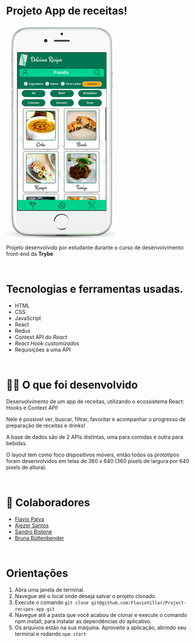 # Projeto App de receitas!
![app receita img](/src/images/app_receitas.png) 

Projeto desenvolvido por estudante durante o curso de desenvolvimento front-end da **Trybe**

<br />

# Tecnologias e ferramentas usadas.

- HTML 
- CSS 
- JavaScript 
- React
- Redux
- Context API do _React_
- _React Hook customizados_
- Requisições a uma API

<br />

# 👨‍💻 O que foi desenvolvido

Desenvolvimento de um app de receitas, utilizando o ecossistema React: Hooks e Context API!

Nele é possível ver, buscar, filtrar, favoritar e acompanhar o progresso de preparação de receitas e drinks!

A base de dados são de 2 APIs distintas, uma para comidas e outra para bebidas.

O layout tem como foco dispositivos móveis, então todos os protótipos foram desenvolvidos em telas de 360 x 640 (360 pixels de largura por 640 pixels de altura).

<br />

# 🤝 Colaboradores
- [Flavio Paiva](https://github.com/FlavioVillar)
- [Aiezer Santos](https://github.com/Aiezer)
- [Sandro Bistene](https://github.com/Sandross)
- [Bruna Büttenbender](https://github.com/brunabutten)

<br />

# Orientações

1. Abra uma janela de terminal.
2. Navegue até o local onde deseja salvar o projeto clonado.
3. Execute o comando `git clone git@github.com:FlavioVillar/Project-recipes-app.git`
4. Navegue até a pasta que você acabou de clonar e execute o comando npm install, para instalar as dependências do aplicativo.
5. Os arquivos estão na sua máquina. Aproveite a aplicação, abrindo seu terminal e rodando _`npm start`_